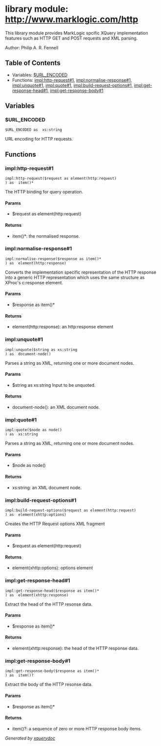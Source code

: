 # library module: http://www.marklogic.com/http
  This library module provides MarkLogic spcific XQuery implementation features  such as HTTP GET and POST requests and XML parsing.  


Author:  Philip A. R. Fennell 

## Table of Contents

* Variables: [$URL_ENCODED](#var_URL_ENCODED)
* Functions: [impl:http-request\#1](#func_impl_http-request_1), [impl:normalise-response\#1](#func_impl_normalise-response_1), [impl:unquote\#1](#func_impl_unquote_1), [impl:quote\#1](#func_impl_quote_1), [impl:build-request-options\#1](#func_impl_build-request-options_1), [impl:get-response-head\#1](#func_impl_get-response-head_1), [impl:get-response-body\#1](#func_impl_get-response-body_1)


## Variables

### <a name="var_URL_ENCODED"/> $URL_ENCODED
```xquery
$URL_ENCODED as  xs:string
```
 URL encoding for HTTP requests. 




## Functions

### <a name="func_impl_http-request_1"/> impl:http-request\#1
```xquery
impl:http-request($request as element(http:request)
) as  item()*
```
  The HTTP binding for query operation.  


#### Params

* $request as  element(http:request)


#### Returns
*  item()\*: the normalised response.

### <a name="func_impl_normalise-response_1"/> impl:normalise-response\#1
```xquery
impl:normalise-response($response as item()*
) as  element(http:response)
```
  Converts the implementation specific representation of the HTTP response into  a generic HTTP representation which uses the same structure as XProc's c:response element.  


#### Params

* $response as  item()\*


#### Returns
*  element(http:response): an http:response element

### <a name="func_impl_unquote_1"/> impl:unquote\#1
```xquery
impl:unquote($string as xs:string
) as  document-node()
```
  Parses a string as XML, returning one or more document nodes.  


#### Params

* $string as  xs:string Input to be unquoted.


#### Returns
*  document-node(): an XML document node.

### <a name="func_impl_quote_1"/> impl:quote\#1
```xquery
impl:quote($node as node()
) as  xs:string
```
  Parses a string as XML, returning one or more document nodes.  


#### Params

* $node as  node()


#### Returns
*  xs:string: an XML document node.

### <a name="func_impl_build-request-options_1"/> impl:build-request-options\#1
```xquery
impl:build-request-options($request as element(http:request)
) as  element(xhttp:options)
```
  Creates the HTTP Request options XML fragment  


#### Params

* $request as  element(http:request)


#### Returns
*  element(xhttp:options): options element

### <a name="func_impl_get-response-head_1"/> impl:get-response-head\#1
```xquery
impl:get-response-head($response as item()*
) as  element(xhttp:response)
```
  Extract the head of the HTTP resonse data.  


#### Params

* $response as  item()\*


#### Returns
*  element(xhttp:response): the head of the HTTP response data.

### <a name="func_impl_get-response-body_1"/> impl:get-response-body\#1
```xquery
impl:get-response-body($response as item()*
) as  item()?
```
  Extract the body of the HTTP resonse data.  


#### Params

* $response as  item()\*


#### Returns
*  item()?: a sequence of zero or more HTTP response body items.





*Generated by [xquerydoc](https://github.com/xquery/xquerydoc)*
